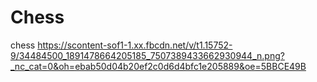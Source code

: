 # Chess
chess
https://scontent-sof1-1.xx.fbcdn.net/v/t1.15752-9/34484500_1891478664205185_7507389433662930944_n.png?_nc_cat=0&oh=ebab50d04b20ef2c0d6d4bfc1e205889&oe=5BBCE49B
